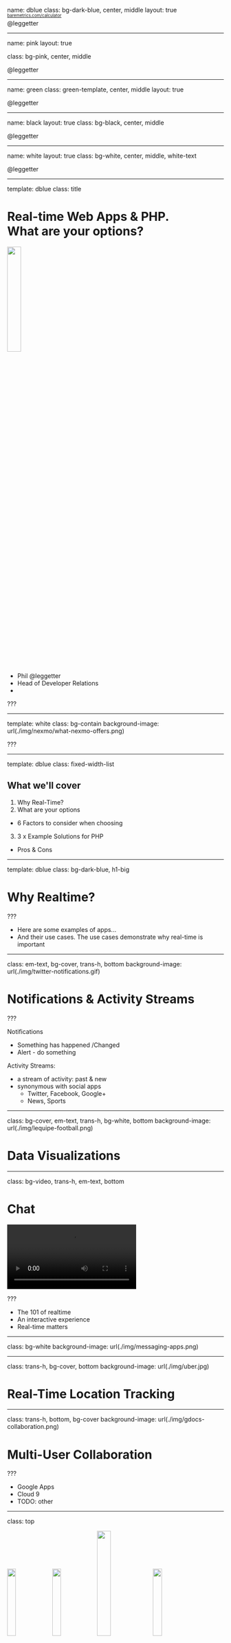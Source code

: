 name: dblue
class: bg-dark-blue, center, middle
layout: true

<span class="twitter_id">@leggetter</span>

---

name: pink
layout: true

class: bg-pink, center, middle

<span class="twitter_id">@leggetter</span>

---

name: green
class: green-template, center, middle
layout: true

<span class="twitter_id">@leggetter</span>

---

name: black
layout: true
class: bg-black, center, middle

<span class="twitter_id">@leggetter</span>

---

name: white
layout: true
class: bg-white, center, middle, white-text

<span class="twitter_id">@leggetter</span>

---

template: dblue
class: title

# Real-time Web Apps & PHP.<br />What are your options?

<img src="./img/cloudconf.png" style="width: 25%;" />

* <span class="speaker">Phil @leggetter</span>
* <span class="speaker-job-title">Head of Developer Relations</span>
* <span class="speaker-nexmo-logo"></span>

???

---

template: white
class: bg-contain
background-image: url(./img/nexmo/what-nexmo-offers.png)

???

---

template: dblue
class: fixed-width-list

## What we'll cover

1. Why Real-Time?
2. What are your options
  * 6 Factors to consider when choosing
3. 3 x Example Solutions for PHP
  * Pros & Cons

---

template: dblue
class: bg-dark-blue, h1-big

# Why Realtime?

???

* Here are some examples of apps...
* And their use cases. The use cases demonstrate why real-time is important

---

class: em-text, bg-cover, trans-h, bottom
background-image: url(./img/twitter-notifications.gif)

# Notifications & Activity Streams

???

Notifications

* Something has happened /Changed
* Alert - do something

Activity Streams: 

* a stream of activity: past & new
* synonymous with social apps
  * Twitter, Facebook, Google+
  * News, Sports

---

class: bg-cover, em-text, trans-h, bg-white, bottom
background-image: url(./img/lequipe-football.png)

# Data Visualizations

---

class: bg-video, trans-h, em-text, bottom

# Chat

<video id="video" autoplay="true" loop="true">
  <source src="./img/pie.mp4" type="video/mp4">
</video>

???

* The 101 of realtime
* An interactive experience
* Real-time matters

---

class: bg-white
background-image: url(./img/messaging-apps.png)

---

class: trans-h, bg-cover, bottom
background-image: url(./img/uber.jpg)

# Real-Time Location Tracking

---

class: trans-h, bottom, bg-cover
background-image: url(./img/gdocs-collaboration.png)

# Multi-User Collaboration

???

* Google Apps
* Cloud 9
* TODO: other

---

class: top

<img width="20%" src="./img/facebook.png" />
<img width="20%" src="./img/slack.png" />
<img width="25%" src="./img/google-docs.png" />
<img width="20%" src="./img/uber.png" />

--

# Users expect a real-time UX

--

# Without a real-time UX your app appears broken

---

template: dblue
class: h1-big

# Real-time Web Apps & PHP. What are your options?

---

class: h1-big

# 6 Factors to Consider

---

template: dblue
class: h1-big, bg-cover, em-text
background-image: url(./img/falkirk-wheel.gif)

# 1. Use an existing solution

## Don't reinvent the wheel

<small>Unless you've a unique use case</small>

---

class: fixed-width-list top

## Why use an existing solution?

* Connection fallback/upgrade hacks still required
--

* Support/Community
--

* Maintenance
--

* Future features
--

* Scaling

---

class: bg-white, bg-cover

background-image: url(./img/realtime-web-solutions-updated.png)

---

template: dblue
class: bg-cover, trans-h, top
background-image: url(./img/choose-a-lang.gif)

# 2. Use languages you're comfortable with

---

## Solutions by language

* **PHP**: ReactPHP, Ratchet, dNode-php, phpDaemon
* **Java**: Netty, Jetty
* **JavaScript (Node.JS)**: Faye, Socket.IO (Engine.IO), Primus.io
* **.NET (C#)**: SignalR, XSockets
* **Python**: Lots of options built on Tornado
* **Ruby**: em-websocket, Faye
* *Language agnostic*: most hosted services

---

# [j.mp/realtime-tech-guide](j.mp/realtime-tech-guide)

---

template: dblue
class: h1-big, trans-h, bg-contain
background-image: url(./img/windows-apple-android.jpg)

# 3. Mobile Friendly?

---

class: top

## Mobile Friendly

* Only some have mobile libraries
--

* How much data are you sending?
--

* SSL required on 3/4G networks

---

## Solutions with Native Mobile Libraries

.left[* Faye
* Firebase
* Hydna
* PubNub]
.right[* Pusher
* Ratchet (via Autobahn)
* SignalR
* Socket.IO]

---

template: dblue
class: h1-big top

# 4. Application/Solution<br />Communication Patterns

--

How does the client/server &amp; client/client communicate

???

Let me clarify this with code.

---

class: code-reveal top wide larger-code

#### Simple Messaging

```js
// client

var ws = new WebSocket('wss://localhost/');
```
--
```js
ws.onmessage = function(evt) {
  var data = JSON.parse(evt.data);
```
--
```js
  // ^5  
  performHighFive();
};
```
--

<hr />

```js
// server

server.on('connection', function(socket){
```
--
```js
  socket.send(JSON.stringify({action: 'high-5'}));
});
```

???

* Simplistic pattern
* Similar to WebHooks

---

class: code-reveal top wide larger-code

#### PubSub

```js
// client

var client = new Faye.Client('http://localhost:8000/faye');
```
--
```js
client.subscribe('/news', function(data) {
```
--
```js
  console.log(data.headline);
});
```
--
<hr />

```js
// server

server.publish('/news', {headline: 'Nexmo Rocks!'});
```

---

class: long wide code-reveal top larger-code

#### Evented PubSub

```js
// client

var status = io('/leggetter-status');
```
--
```js
status.on('created', function (data) {
  // Add activity to UI
});
```
--
```js
status.on('updated', function(data) {
  // Update activity
});
status.on('deleted', function(data) {
  // Remove activity
});
```
--

<hr />

```js
// server

var io = require('socket.io')();
var status = io.of('/leggetter-status');
```

--
```js
status.emit('created', {text: 'PubSub Rocks!', id: 1});
```
--
```js
status.emit('updated', {text: 'Evented PubSub Rocks!', id: 1});
status.emit('deleted', {id: 1});
```

---

class: code-reveal top larger-code long wide

#### Data Sync

```js
// client

var ref = new Firebase("https://app.firebaseio.com/doc1/lines");
```
--
```js

ref.on('child_added', function(childSnapshot, prevChildKey) {
  // code to handle new child.
});
```
--

```js

ref.on('child_changed', function(childSnapshot, prevChildKey) {
  // code to handle child data changes.
});

```
--

```js

ref.on('child_removed', function(oldChildSnapshot) {
  // code to handle child removal.
});
```
--

```js

ref.push({ 'editor_id': 'leggetter', 'text': 'Nexmo Rocks!' });
```

--

Framework handles updates to other clients

???

* Manipulating collection of data
* Not dealing with Messages

---

class: top code-reveal long wide larger-code

#### RMI

```js
// client

$.connection.hub.start(); // async

var chat = $.connection.chatHub;
```
--

```js
chat.client.broadcastMessage = function (name, message) {
  // handle message
};
```
--

```js
chat.server.send( 'me', 'hello world' );
```
--
<hr />

```csharp
// server

public class ChatHub : Hub
{
```
--

```csharp
  public void Send(string name, string message)
  {
```
--

```csharp
    // Call the broadcastMessage method to update clients.
    Clients.All.broadcastMessage(name, message);
  }
}
```

---

class: bg-white
background-image: url(./img/rtw-tech-decision-matrix-black.png)

---

class: bg-white
background-image: url(./img/rtw-tech-decision-matrix-apps-black.png)

???

  
---

class: bg-white
background-image: url(./img/rtw-tech-decision-matrix-solutions-white.png)

???
  
* SockJS - focus on simple connections
* Some solutions offer PubSub and data sync
* Dropbox - offer simple DataStore API
* Only know a few RMI options
* New solutions: Meteor, DerbyJS, SailsJS - maybe a new category for these?

---

template: dblue
class: h1-big

# 5. Architecture Considerations

---

class: fixed-width-list top

## I wanna add real-time to an existing PHP app
--

or
## I wanna build a real-time PHP app

---

template: green
class: bottom
background-image: url(./img/realtime-web-stack-tight-integration-self-hosted.png)

### Self Hosted <small>(Tightly Coupled)</small>

???

* Less initial overhead - quick Integration
* As project grows complexity increases
* Updating request/response cycle may impact realtime functionality and vise-versa
* Likely that the web server is handling load of both standard HTTP and realtime i.e. WebSocket, Server-Sent Events, HTTP fallbacks

---

## PHP Self-Hosted options

* [React (PHP)](http://reactphp.org/)
  * Event-driven, non-blocking I/O with PHP.
* [Ratchet](http://socketo.me/) (Built on React PHP)
  * WebSockets, WAMP, PubSub samples. No HTTP Fallback
* [dnode-php (RPC/RMI)](https://github.com/bergie/dnode-php)
* [phpDaemon](http://daemon.io/)
  * Lots of examples. Most docs in Russian.

???

* Ratchet: WebSockets, WebSocket Application Messaging Protocol, PubSub examples and more. Not HTTP fallback

---

> Yes it’s possible but not common or probably recommended yet. There are some projects that are starting to do this by running the HTTP stack on React [...] but it’s very uncommon at this point in time

[Chris Boden](https://twitter.com/boden_c), Creator/Maintainer of React (PHP) & Ratchet

---

template: green
class: demo-splash bottom trans-h
background-image: url(./img/realtime-web-stack-integration-self-hosted-symfony-ratchet.png)

???
  
* Generally agreed that a loosely coupled architecture is going to be easier to change and maintain
* Your DB may even be message-queue-capable e.g. Redis.
* So you simply need to hook your realtime server into that
* Web App for HTTP
* Realtime for realtime functionality
* Scale-out realtime server in the same way as web server

--

### Self-Hosted Demo 1: Symfony + Ratchet <small>(Loosely Coupled)

---

class: wide

## Self-Hosted Demo 1 - Pro & Cons

.left[
**Pros**

* PHP
* Simple integration
* Standards-based
  * WAMP/Autobahn
  * JS, Android, iOS & more
]

.right[
**Cons**

* No HTTP fallback
* Low-level abstractions
* Different programming style
* You need to scale
]

---

template: green
class: bottom, trans-h demo-splash
background-image: url(./img/realtime-web-stack-integration-self-hosted-symfony-faye.png)

--

### Self-Hosted Demo 2: Symfony + Faye<br /><small>(Loosely Coupled)

---

class: wide

## Self-Hosted Demo 2 - Pro & Cons

.left[
**Pros**

* PubSub
* Connection fallback
* Redis Queue support
* Simple integration
]

.right[
**Cons**

* Not PHP(?)
* You need to scale
]

---

template: green
class: bottom, trans-h demo-splash
background-image: url(./img/realtime-web-stack-integration-hosted-symfony-pusher.png)

--

### Hosted Demo: Pusher

---

class: wide

## Hosted - Pros & Cons


.left[
**Pros**

* Simple & powerful
* Instantly scalable
* Managed & dedicated
* Direct integration into PHP
]

.right[
**Cons**

* 3rd party reliance
]

???

* Load-balancing connections
* Maintaining state of connections
* Synchronising data between nodes
* Mapping connections to users?
* Dedicated hosted service will offer :
  * Make things easier and faster  
  * Reduce scaling complexities
  * Natural loose coupling via an API
* Where is your value?
  * Features v Infrastructure

---

template: dblue

# 6. Self-Hosted v Hosted

## "Build vs. Buy"

---

class: bg-cover top trans-h
background-image: url(img/build-vs-buy.png)

## Build vs. Buy - Costs

<a style="position: absolute; top: 2%;" href="https://baremetrics.com/calculator">baremetrics.com/calculator</a>

---

template: dblue

## How do you choose?
### 6 Realtime Framework Considerations

1. Use an Existing Solution
2. Use a language you're comfortable with
3. Do you need the framework to be mobile friendly?
4. Simple Messaging, PubSub (Evented), RMI or DataSync
5. Architectural considerations
6. Hosted v Self-Hosted (Build vs. Buy)

---

# You need Real-Time!

## There are lots of options.

## Make the choice that's right for you.

## I hope this helps!

---

class: fixed-width-list

# Resources

* [Real-time Tech Guide](http://j.mp/realtime-tech-guide)
* [React (PHP)](http://reactphp.org/)
* [Ratchet (PHP)](http://socketo.me/)
* Symfony + React (PHP) [1](https://github.com/jogaram/react-bundle) [2](https://github.com/jakubkulhan/reactphp-symfony)
* Laravel + React (PHP) [1](https://github.com/sh0umik/lumen-reactphp)
* [Real-Time Laravel Workshop](http://leggetter.github.io/realtime-laravel)
* [Faye (Node/Ruby)](http://faye.jcoglan.com/)
* [Nexmo](https://www.nexmo.com)
* [LopiPusherBundle](https://github.com/laupiFrpar/LopiPusherBundle)
* [github.com/leggetter/realtime-symfony-examples](https://github.com/leggetter/realtime-symfony-examples)
* [leggetter.github.io/realtime-php/](https://leggetter.github.io/realtime-php/)

---

template: dblue
class: title

## Real-time Web Apps & PHP.</br>What are your options?

### Questions?

[leggetter.github.io/realtime-php](https://leggetter.github.io/realtime-php/)

* <span class="speaker">Phil @leggetter</span>
* <span class="speaker-job-title">Head of Developer Relations</span>
* <span class="speaker-nexmo-logo"></span>
